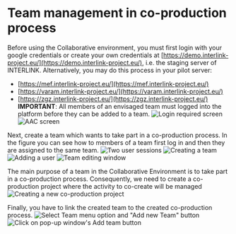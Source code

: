 # Team management in co-production process

Before using the Collaborative environment, you must first login with your google credentials or create your own credentials at [https://demo.interlink-project.eu/](https://demo.interlink-project.eu/), i.e. the staging server of INTERLINK. Alternatively, you may do this process in your pilot server:
- [https://mef.interlink-project.eu/](https://mef.interlink-project.eu/)
- [https://varam.interlink-project.eu/](https://varam.interlink-project.eu/)
- [https://zgz.interlink-project.eu/](https://zgz.interlink-project.eu/)
**IMPORTANT**: All members of an envisaged team must logged into the platform before they can be added to a team. ![Login required screen](images/image0.PNG) ![AAC screen](images/image1.PNG)

Next, create a team which wants to take part in a co-production process. In the figure you can see how to members of a team first log in and then they are assigned to the same team. ![Two user sessions](images/image2.PNG) ![Creating a team](images/image3.png) ![Adding a user](images/image4.png) ![Team editing window](images/image5.png)

The main purpose of a team in the Collaborative Environment is to take part in a co-production process. Consequently, we need to create a co-production project where the activity to co-create will be managed ![Creating a new co-production project](images/image6.png)

Finally, you have to link the created team to the created co-production process. ![Select Team menu option and "Add new Team" button](images/image8.png) ![Click on pop-up window's Add team button](images/image9.png)
